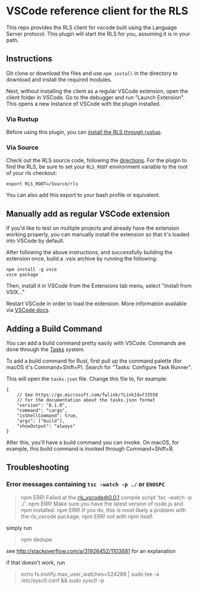 # VSCode reference client for the RLS

This repo provides the RLS client for vscode built using the Language 
Server protocol. This plugin will start the RLS for you, assuming it is in 
your path.

## Instructions

Git clone or download the files and use `npm install` in
the directory to download and install the required modules. 

Next, without installing the client as a regular VSCode extension, open the
client folder in VSCode. Go to the debugger and run "Launch Extension". This
opens a new instance of VSCode with the plugin installed.

### Via Rustup

Before using this plugin, you can [install the RLS through rustup](https://github.com/rust-lang-nursery/rls#step-2-switch-to-nightly).

### Via Source

Check out the RLS source code, following the [directions](https://github.com/rust-lang-nursery/rls/blob/master/contributing.md). 
For the plugin to find the RLS, be sure to set your `RLS_ROOT` environment variable to the root of your rls checkout:

```
export RLS_ROOT=/Source/rls
```
You can also add this export to your bash profile or equivalent.

## Manually add as regular VSCode extension

If you'd like to test on multiple projects and already have the extension working properly, you can manually install the extension so that it's loaded into VSCode by default.

After following the above instructions, and successfully building the extension once, build a .vsix archive by running the following:
```
npm install -g vsce
vsce package
```
Then, install it in VSCode from the Extensions tab menu, select "Install from VSIX..."

Restart VSCode in order to load the extension. More information available via [VSCode docs](https://code.visualstudio.com/Docs/extensions/example-hello-world#_installing-your-extension-locally).

## Adding a Build Command

You can add a build command pretty easily with VSCode.  Commands are done through the [Tasks](https://code.visualstudio.com/docs/editor/tasks) system.

To add a build command for Rust, first pull up the command palette (for macOS it's Command+Shift+P).  Search for "Tasks: Configure Task Runner".

This will open the `tasks.json` file.  Change this file to, for example:

```
{
    // See https://go.microsoft.com/fwlink/?LinkId=733558
    // for the documentation about the tasks.json format
    "version": "0.1.0",
    "command": "cargo",
    "isShellCommand": true,
    "args": ["build"],
    "showOutput": "always"
}
```

After this, you'll have a build command you can invoke.  On macOS, for example, this build command is invoked through Command+Shift+B.

## Troubleshooting

### Error messages containing `tsc -watch -p ./` or `ENOSPC`

> npm ERR! Failed at the rls_vscode@0.0.1 compile script 'tsc -watch -p ./'.
> npm ERR! Make sure you have the latest version of node.js and npm installed.
> npm ERR! If you do, this is most likely a problem with the rls_vscode package,
> npm ERR! not with npm itself.

simply run

> npm dedupe

see http://stackoverflow.com/a/31926452/1103681 for an explanation

if that doesn't work, run

> echo fs.inotify.max_user_watches=524288 | sudo tee -a /etc/sysctl.conf && sudo sysctl -p

